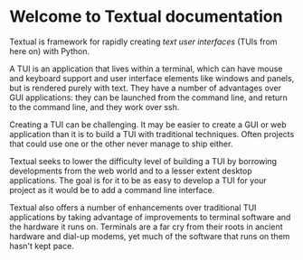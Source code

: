 # Welcome to Textual documentation

Textual is framework for rapidly creating _text user interfaces_ (TUIs from here on) with Python.

A TUI is an application that lives within a terminal, which can have mouse and keyboard support and user interface elements like windows and panels, but is rendered purely with text. They have a number of advantages over GUI applications: they can be launched from the command line, and return to the command line, and they work over ssh.

Creating a TUI can be challenging. It may be easier to create a GUI or web application than it is to build a TUI with traditional techniques. Often projects that could use one or the other never manage to ship either.

Textual seeks to lower the difficulty level of building a TUI by borrowing developments from the web world and to a lesser extent desktop applications. The goal is for it to be as easy to develop a TUI for your project as it would be to add a command line interface.

Textual also offers a number of enhancements over traditional TUI applications by taking advantage of improvements to terminal software and the hardware it runs on. Terminals are a far cry from their roots in ancient hardware and dial-up modems, yet much of the software that runs on them hasn't kept pace.
